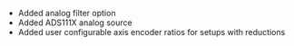 - Added analog filter option
- Added ADS111X analog source
- Added user configurable axis encoder ratios for setups with reductions